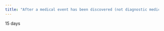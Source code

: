 ```yaml
---
title: "After a medical event has been discovered (not diagnostic medical event) how many days to notify NRC in writing?"
---
```

15 days

